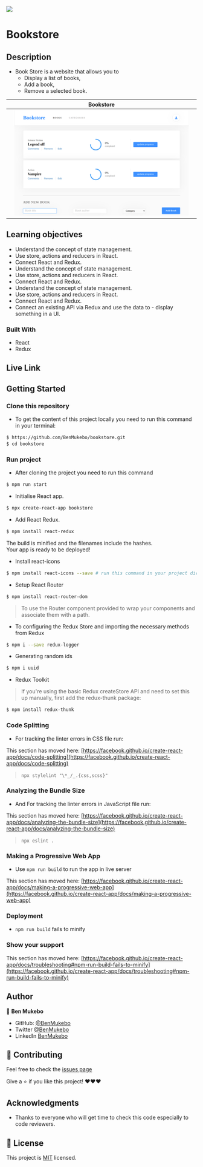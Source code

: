 
![](https://img.shields.io/badge/Microverse-blueviolet)

# Bookstore

## Description

- Book Store is a website that allows you to    
  - Display a list of books,
  - Add a book,
  - Remove a selected book.
  
||             Bookstore         ||
|-|-----------------------------------|-|
||![screenshot](./src/img/screenshot.png)||

## Learning objectives

- Understand the concept of state management.
- Use store, actions and reducers in React.
- Connect React and Redux.
- Understand the concept of state management.
- Use store, actions and reducers in React.
- Connect React and Redux.
- Understand the concept of state management.
- Use store, actions and reducers in React.
- Connect React and Redux.
- Connect an existing API via Redux and use the data to - display something in a UI.
 
### Built With

- React
- Redux

## Live Link

### []()


## Getting Started

### Clone this repository

- To get the content of this project locally you need to run this command in your terminal:

```bash
$ https://github.com/BenMukebo/bookstore.git
$ cd bookstore
```
### Run project

- After cloning the project you need to run this command

```bash
$ npm run start 
```

- Initialise React app.

```bash
$ npx create-react-app bookstore  
```


- Add React Redux.

```bash
$ npm install react-redux
```

The build is minified and the filenames include the hashes.\
Your app is ready to be deployed!

- Install react-icons
  
```bash
$ npm install react-icons --save # run this command in your project directory:
```

- Setup React Router


```bash
$ npm install react-router-dom 
```

> To use the Router component provided to wrap your components and associate them with a path.

- To configuring the Redux Store and importing the necessary methods from Redux

```bash
$ npm i --save redux-logger
```
- Generating random ids

```bash
$ npm i uuid
```

- Redux Toolkit
  
> If you're using the basic Redux createStore API and need to set this up manually, first add the redux-thunk package:

```bash
$ npm install redux-thunk
```



### Code Splitting
- For tracking the linter errors in CSS file run:

This section has moved here: [https://facebook.github.io/create-react-app/docs/code-splitting](https://facebook.github.io/create-react-app/docs/code-splitting)
  > `npx stylelint "\*_/_.{css,scss}"`
### Analyzing the Bundle Size
- And For tracking the linter errors in JavaScript file run:

This section has moved here: [https://facebook.github.io/create-react-app/docs/analyzing-the-bundle-size](https://facebook.github.io/create-react-app/docs/analyzing-the-bundle-size)
  > `npx eslint .`
### Making a Progressive Web App
- Use `npm run build` to run the app in live server

This section has moved here: [https://facebook.github.io/create-react-app/docs/making-a-progressive-web-app](https://facebook.github.io/create-react-app/docs/making-a-progressive-web-app)

### Deployment

- `npm run build` fails to minify
### Show your support

This section has moved here: [https://facebook.github.io/create-react-app/docs/troubleshooting#npm-run-build-fails-to-minify](https://facebook.github.io/create-react-app/docs/troubleshooting#npm-run-build-fails-to-minify)

## Author

👤 **Ben Mukebo**

- GitHub: [@BenMukebo](https://github.com/BenMukebo)
- Twitter [@BenMukebo](https://twitter.com/BenMukebo)
- LinkedIn [BenMukebo](https://www.linkedin.com/in/kasongo-mukebo-ben-591720205/)

## :handshake: Contributing

Feel free to check the [issues page](https://github.com/BenMukebo/bookstore/issues)

Give a :star: if you like this project! ❤️❤️❤️

## Acknowledgments

- Thanks to everyone who will get time to check this code especially to code reviewers.

## 📝 License

This project is [MIT](https://github.com/microverseinc/readme-template/blob/master/MIT.md) licensed.